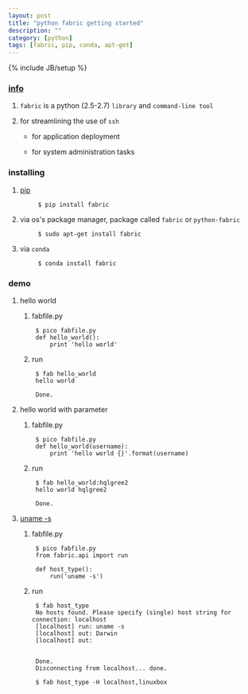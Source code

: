 ```yaml
---
layout: post
title: "python fabric getting started"
description: ""
category: [python]
tags: [fabric, pip, conda, apt-get]
---
```

{% include JB/setup %}


### [info](http://www.fabfile.org)

1. `fabric` is a python (2.5-2.7) `library` and `command-line tool`

1. for streamlining the use of `ssh`

    * for application deployment

    * for system administration tasks

### installing

1. [pip](http://pip-installer.org/)

            $ pip install fabric

1. via os's package manager, package called `fabric` or `python-fabric`

            $ sudo apt-get install fabric

1. via `conda`

            $ conda install fabric

### demo

1. hello world

    1. fabfile.py

            $ pico fabfile.py
            def hello_world():
                print 'hello world'

    1. run

            $ fab hello_world
            hello world

            Done.

1. hello world with parameter

    1. fabfile.py

            $ pico fabfile.py
            def hello_world(username):
                print 'hello world {}'.format(username)

    1. run

            $ fab hello_world:hqlgree2
            hello world hqlgree2

            Done.

1. [uname -s](http://www.fabfile.org/)

    1. fabfile.py

            $ pico fabfile.py
            from fabric.api import run

            def host_type():
                run('uname -s')

    1. run

            $ fab host_type
            No hosts found. Please specify (single) host string for connection: localhost
            [localhost] run: uname -s
            [localhost] out: Darwin
            [localhost] out: 


            Done.
            Disconnecting from localhost... done.

            $ fab host_type -H localhost,linuxbox
